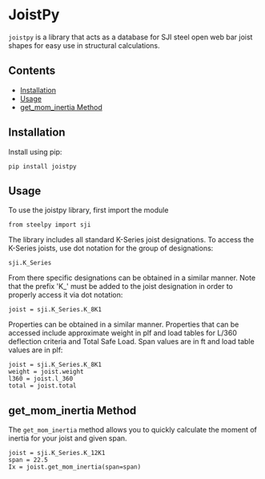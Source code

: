 # JoistPy

`joistpy` is a library that acts as a database for SJI steel open web bar joist shapes for easy use in structural calculations.

## Contents
* [Installation](#installation)
* [Usage](#usage)
* [get_mom_inertia Method](#get_mom_interta-method)

## Installation
Install using pip:
```
pip install joistpy
```

## Usage
To use the joistpy library, first import the module

```
from steelpy import sji
```

The library includes all standard K-Series joist designations. To access the K-Series joists, use dot notation for the group of designations:
```
sji.K_Series
```

From there specific designations can be obtained in a similar manner. Note that the prefix 'K_' must be added to the joist designation in order to properly access it via dot notation:
```
joist = sji.K_Series.K_8K1
```

Properties can be obtained in a similar manner. Properties that can be accessed include approximate weight in plf and load tables for L/360 deflection criteria and Total Safe Load. Span values are in ft and load table values are in plf:
```
joist = sji.K_Series.K_8K1
weight = joist.weight
l360 = joist.l_360
total = joist.total
```

## get_mom_inertia Method
The `get_mom_inertia` method allows you to quickly calculate the moment of inertia for your joist and given span.
```
joist = sji.K_Series.K_12K1
span = 22.5
Ix = joist.get_mom_inertia(span=span)
```